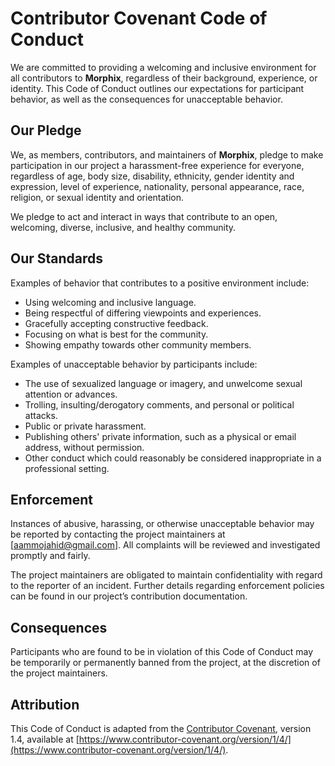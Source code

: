 # Contributor Covenant Code of Conduct

We are committed to providing a welcoming and inclusive environment for all contributors to **Morphix**, regardless of their background, experience, or identity. This Code of Conduct outlines our expectations for participant behavior, as well as the consequences for unacceptable behavior.

## Our Pledge

We, as members, contributors, and maintainers of **Morphix**, pledge to make participation in our project a harassment-free experience for everyone, regardless of age, body size, disability, ethnicity, gender identity and expression, level of experience, nationality, personal appearance, race, religion, or sexual identity and orientation.

We pledge to act and interact in ways that contribute to an open, welcoming, diverse, inclusive, and healthy community.

## Our Standards

Examples of behavior that contributes to a positive environment include:

- Using welcoming and inclusive language.
- Being respectful of differing viewpoints and experiences.
- Gracefully accepting constructive feedback.
- Focusing on what is best for the community.
- Showing empathy towards other community members.

Examples of unacceptable behavior by participants include:

- The use of sexualized language or imagery, and unwelcome sexual attention or advances.
- Trolling, insulting/derogatory comments, and personal or political attacks.
- Public or private harassment.
- Publishing others' private information, such as a physical or email address, without permission.
- Other conduct which could reasonably be considered inappropriate in a professional setting.

## Enforcement

Instances of abusive, harassing, or otherwise unacceptable behavior may be reported by contacting the project maintainers at [aammojahid@gmail.com]. All complaints will be reviewed and investigated promptly and fairly.

The project maintainers are obligated to maintain confidentiality with regard to the reporter of an incident. Further details regarding enforcement policies can be found in our project’s contribution documentation.

## Consequences

Participants who are found to be in violation of this Code of Conduct may be temporarily or permanently banned from the project, at the discretion of the project maintainers.

## Attribution

This Code of Conduct is adapted from the [Contributor Covenant](https://www.contributor-covenant.org/), version 1.4, available at [https://www.contributor-covenant.org/version/1/4/](https://www.contributor-covenant.org/version/1/4/).
